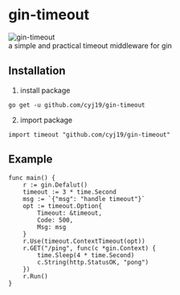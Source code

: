 # gin-timeout

![gin-timeout](https://img.shields.io/github/license/cyj19/gin-timeout)  
a simple and practical timeout middleware for gin



## Installation

1. install package
```
go get -u github.com/cyj19/gin-timeout
```
2. import package
```
import timeout "github.com/cyj19/gin-timeout"
```

## Example

```
func main() {
    r := gin.Defalut()
    timeout := 3 * time.Second
    msg := `{"msg": "handle timeout"}`
    opt := timeout.Option{
        Timeout: &timeout,
        Code: 500,
        Msg: msg
    }
    r.Use(timeout.ContextTimeout(opt))
    r.GET("/ping", func(c *gin.Context) {
		time.Sleep(4 * time.Second)
		c.String(http.StatusOK, "pong")
	})
    r.Run()
}
```
